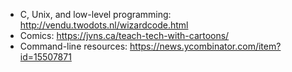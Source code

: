 

* C, Unix, and low-level programming: http://vendu.twodots.nl/wizardcode.html
* Comics: https://jvns.ca/teach-tech-with-cartoons/
* Command-line resources: https://news.ycombinator.com/item?id=15507871
